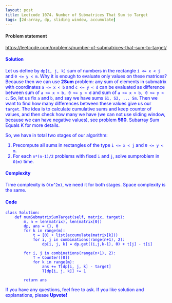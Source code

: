 ```yaml
---
layout: post
title: Leetcode 1074. Number of Submatrices That Sum to Target
tags: [2d-array, dp, sliding window, accumulate]
---
```


#### Problem statement

<a href="https://leetcode.com/problems/number-of-submatrices-that-sum-to-target/"> <font color = blue>https://leetcode.com/problems/number-of-submatrices-that-sum-to-target/

#### Solution
Let us define by `dp[i, j, k]` sum of numbers in the rectangle `i <= x < j` and `0 <= y < m`. Why it is enough to evaluate only values on these matrices? Because then we can use **2Sum** problem: any sum of elements in submatrix with coordinates `a <= x < b` and `c <= y < d` can be evaluated as difference between sum of `a <= x < b, 0 <= y < d` and sum of `a <= x < b, 0 <= y < c`. So, let us fix `a` and `b`, and say we have sums `S1, S2, ... Sm`.  Then we want to find how many differences between these values give us our `target`. The idea is to calculate cumulative sums and keep counter of values, and then check how many we have (we can not use sliding window, because we can have negative values), see problem **560**. Subarray Sum Equals K for more details.

So, we have in total two stages of our algorithm:
1. Precompute all sums in rectangles of the type `i <= x < j` and `0 <= y < m`.
2. For each `n*(n-1)/2` problems with fixed `i` and `j`, solve sumproblem in `O(m)` time.

#### Complexity
Time complexity is `O(n^2m)`, we need it for both stages. Space complexity is the same.

#### Code

```
class Solution:
    def numSubmatrixSumTarget(self, matrix, target):
        m, n = len(matrix), len(matrix[0])
        dp, ans = {}, 0
        for k in range(m):
            t = [0] + list(accumulate(matrix[k]))
            for i, j in combinations(range(n+1), 2):
                dp[i, j, k] = dp.get((i,j,k-1), 0) + t[j] - t[i]
        
        for i, j in combinations(range(n+1), 2):
            T = Counter([0])
            for k in range(m):
                ans += T[dp[i, j, k] - target]
                T[dp[i, j, k]] += 1
                
        return ans
```

If you have any questions, feel free to ask. If you like solution and explanations, please **Upvote!**